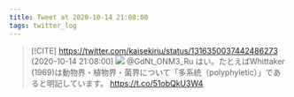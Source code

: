 ```yaml
---
title: Tweet at 2020-10-14 21:08:00
tags: twitter_log
---
```


> [!CITE] https://twitter.com/kaisekiriu/status/1316350037442486273 (2020-10-14 21:08:00)
> ![](https://twitter.com/kaisekiriu/status/1316350037442486273)
> @GdNt_ONM3_Ru はい。たとえばWhittaker (1969)は動物界・植物界・菌界について「多系統（polyphyletic）」であると明記しています。
> https://t.co/51obQkU3W4
